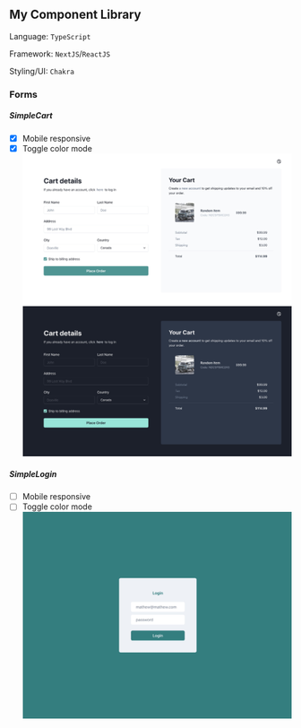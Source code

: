 ## My Component Library

Language: `TypeScript`

Framework: `NextJS`/`ReactJS`

Styling/UI: `Chakra`

### Forms 

##### SimpleCart
- [x] Mobile responsive
- [x] Toggle color mode
![Simple cart page](./docs/SimpleCart1.jpg)
![Simple cart page](./docs/SimpleCart2.jpg)

##### SimpleLogin
- [ ] Mobile responsive
- [ ] Toggle color mode
![Simple login page](./docs/SimpleLogin.jpg)